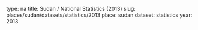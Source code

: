 type: na
title: Sudan / National Statistics (2013)
slug: places/sudan/datasets/statistics/2013
place: sudan
dataset: statistics
year: 2013
